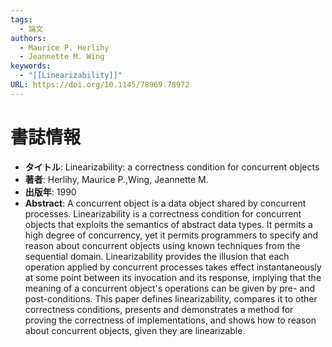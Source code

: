 ```yaml
---
tags:
  - 論文
authors:
  - Maurice P. Herlihy
  - Jeannette M. Wing
keywords:
  - "[[Linearizability]]"
URL: https://doi.org/10.1145/78969.78972
---
```


# 書誌情報
- **タイトル**: Linearizability: a correctness condition for concurrent objects
- **著者**: Herlihy, Maurice P.,Wing, Jeannette M.
- **出版年**: 1990
- **Abstract**:
  A concurrent object is a data object shared by concurrent processes. Linearizability is a correctness condition for concurrent objects that exploits the semantics of abstract data types. It permits a high degree of concurrency, yet it permits programmers to specify and reason about concurrent objects using known techniques from the sequential domain. Linearizability provides the illusion that each operation applied by concurrent processes takes effect instantaneously at some point between its invocation and its response, implying that the meaning of a concurrent object's operations can be given by pre- and post-conditions. This paper defines linearizability, compares it to other correctness conditions, presents and demonstrates a method for proving the correctness of implementations, and shows how to reason about concurrent objects, given they are linearizable.
